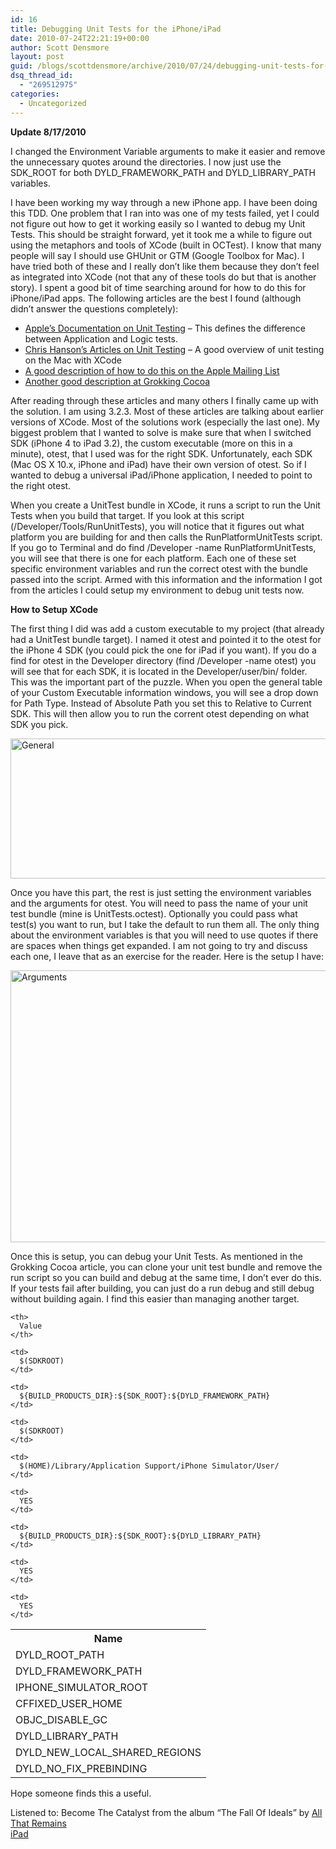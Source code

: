```yaml
---
id: 16
title: Debugging Unit Tests for the iPhone/iPad
date: 2010-07-24T22:21:19+00:00
author: Scott Densmore
layout: post
guid: /blogs/scottdensmore/archive/2010/07/24/debugging-unit-tests-for-the-iphone-ipad.aspx
dsq_thread_id:
  - "269512975"
categories:
  - Uncategorized
---
```

**Update 8/17/2010**

I changed the Environment Variable arguments to make it easier and remove the unnecessary quotes around the directories. I now just use the SDK_ROOT for both <span>DYLD_FRAMEWORK_PATH and</span> <span>DYLD_LIBRARY_PATH variables.</span>

I have been working my way through a new iPhone app. I have been doing this TDD. One problem that I ran into was one of my tests failed, yet I could not figure out how to get it working easily so I wanted to debug my Unit Tests. This should be straight forward, yet it took me a while to figure out using the metaphors and tools of XCode (built in OCTest). I know that many people will say I should use GHUnit or GTM (Google Toolbox for Mac). I have tried both of these and I really don&#8217;t like them because they don&#8217;t feel as integrated into XCode (not that any of these tools do but that is another story). I spent a good bit of time searching around for how to do this for iPhone/iPad apps. The following articles are the best I found (although didn&#8217;t answer the questions completely):

  * [Apple&#8217;s Documentation on Unit Testing](http://developer.apple.com/iphone/library/documentation/Xcode/Conceptual/iphone_development/135-Unit_Testing_Applications/unit_testing_applications.html#//apple_ref/doc/uid/TP40007959-CH20-SW3) &#8211; This defines the difference between Application and Logic tests.
  * [Chris Hanson&#8217;s Articles on Unit Testing](http://chanson.livejournal.com/182472.html) &#8211; A good overview of unit testing on the Mac with XCode
  * [A good description of how to do this on the Apple Mailing List](http://lists.apple.com/archives/xcode-users/2010/Mar/msg00260.html)
  * [Another good description at Grokking Cocoa](http://www.grokkingcocoa.com/how_to_debug_iphone_unit_te.html)

After reading through these articles and many others I finally came up with the solution. I am using 3.2.3. Most of these articles are talking about earlier versions of XCode. Most of the solutions work (especially the last one). My biggest problem that I wanted to solve is make sure that when I switched SDK (iPhone 4 to iPad 3.2), the custom executable (more on this in a minute), otest, that I used was for the right SDK. Unfortunately, each SDK (Mac OS X 10.x, iPhone and iPad) have their own version of otest. So if I wanted to debug a universal iPad/iPhone application, I needed to point to the right otest.

When you create a UnitTest bundle in XCode, it runs a script to run the Unit Tests when you build that target. If you look at this script (/Developer/Tools/RunUnitTests), you will notice that it figures out what platform you are building for and then calls the RunPlatformUnitTests script. If you go to Terminal and do find /Developer -name RunPlatformUnitTests, you will see that there is one for each platform. Each one of these set specific environment variables and run the correct otest with the bundle passed into the script. Armed with this information and the information I got from the articles I could setup my environment to debug unit tests now.

**How to Setup XCode**

The first thing I did was add a custom executable to my project (that already had a UnitTest bundle target). I named it otest and pointed it to the otest for the iPhone 4 SDK (you could pick the one for iPad if you want). If you do a find for otest in the Developer directory (find /Developer -name otest) you will see that for each SDK, it is located in the Developer/user/bin/ folder. This was the important part of the puzzle. When you open the general table of your Custom Executable information windows, you will see a drop down for Path Type. Instead of Absolute Path you set this to Relative to Current SDK. This will then allow you to run the corrent otest depending on what SDK you pick.

<img src="http://scottdensmore.typepad.com/pictures/General_UnitTests.png" width="573" height="224" alt="General" />

Once you have this part, the rest is just setting the environment variables and the arguments for otest. You will need to pass the name of your unit test bundle (mine is UnitTests.octest). Optionally you could pass what test(s) you want to run, but I take the default to run them all. The only thing about the environment variables is that you will need to use quotes if there are spaces when things get expanded. I am not going to try and discuss each one, I leave that as an exercise for the reader. Here is the setup I have:

<img src="http://scottdensmore.typepad.com/pictures/Arguments_UnitTests.png" width="597" height="435" alt="Arguments" />

Once this is setup, you can debug your Unit Tests. As mentioned in the Grokking Cocoa article, you can clone your unit test bundle and remove the run script so you can build and debug at the same time, I don&#8217;t ever do this. If your tests fail after building, you can just do a run debug and still debug without building again. I find this easier than managing another target.

<table>
  <tr>
    <th>
      Name
    </th>
    
    <th>
      Value
    </th>
  </tr>
  
  <tr>
    <td>
      DYLD_ROOT_PATH
    </td>
    
    <td>
      $(SDKROOT)
    </td>
  </tr>
  
  <tr>
    <td>
      DYLD_FRAMEWORK_PATH
    </td>
    
    <td>
      ${BUILD_PRODUCTS_DIR}:${SDK_ROOT}:${DYLD_FRAMEWORK_PATH}
    </td>
  </tr>
  
  <tr>
    <td>
      IPHONE_SIMULATOR_ROOT
    </td>
    
    <td>
      $(SDKROOT)
    </td>
  </tr>
  
  <tr>
    <td>
      CFFIXED_USER_HOME
    </td>
    
    <td>
      $(HOME)/Library/Application Support/iPhone Simulator/User/
    </td>
  </tr>
  
  <tr>
    <td>
      OBJC_DISABLE_GC
    </td>
    
    <td>
      YES
    </td>
  </tr>
  
  <tr>
    <td>
      DYLD_LIBRARY_PATH
    </td>
    
    <td>
      ${BUILD_PRODUCTS_DIR}:${SDK_ROOT}:${DYLD_LIBRARY_PATH}
    </td>
  </tr>
  
  <tr>
    <td>
      DYLD_NEW_LOCAL_SHARED_REGIONS
    </td>
    
    <td>
      YES
    </td>
  </tr>
  
  <tr>
    <td>
      DYLD_NO_FIX_PREBINDING
    </td>
    
    <td>
      YES
    </td>
  </tr>
</table>

Hope someone finds this a useful.

<div class="itunes_track">
  Listened to: <span class="title">Become The Catalyst</span> from the album &#8220;<span class="album">The Fall Of Ideals</span>&#8221; by <span class="artist"><a href="http://www.google.com/search?q=%22All%20That%20Remains%22">All That Remains</a></span>
</div>

<div class="posttagsblock">
  <a href="http://technorati.com/tag/iPad" rel="tag">iPad</a>
</div>